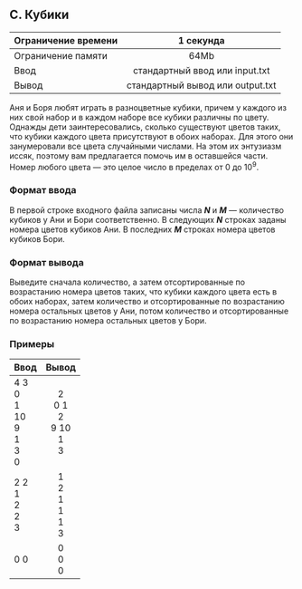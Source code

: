 ## C. Кубики

| Ограничение времени |            1 секунда             |
|---------------------|:--------------------------------:|
| Ограничение памяти  |               64Mb               |
| Ввод                |  стандартный ввод или input.txt  |
| Вывод               | стандартный вывод или output.txt |

Аня и Боря любят играть в разноцветные кубики, причем у каждого из них свой набор и в каждом наборе все кубики различны
по цвету. Однажды дети заинтересовались, сколько существуют цветов таких, что кубики каждого цвета присутствуют в обоих
наборах. Для этого они занумеровали все цвета случайными числами. На этом их энтузиазм иссяк, поэтому вам предлагается
помочь им в оставшейся части. Номер любого цвета — это целое число в пределах от 0 до 10<sup>9</sup>.

### Формат ввода

В первой строке входного файла записаны числа **_N_** и **_M_** — количество кубиков у Ани и Бори соответственно. В
следующих **_N_**
строках заданы номера цветов кубиков Ани. В последних **_M_** строках номера цветов кубиков Бори.

### Формат вывода

Выведите сначала количество, а затем отсортированные по возрастанию номера цветов таких, что кубики каждого цвета есть в
обоих наборах, затем количество и отсортированные по возрастанию номера остальных цветов у Ани, потом количество и
отсортированные по возрастанию номера остальных цветов у Бори.

### Примеры

| Ввод                                    |              Вывод              |
|-----------------------------------------|:-------------------------------:|
| 4 3<br>0<br>1<br>10<br>9<br>1<br>3<br>0 | 2<br>0 1<br>2<br>9 10<br>1<br>3 |
| 2 2<br>1<br>2<br>2<br>3                 |   1<br>2<br>1<br>1<br>1<br>3    |
| 0 0<br>                                 |           0<br>0<br>0           |